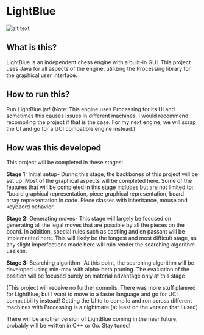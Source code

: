 # LightBlue

![alt text](https://user-images.githubusercontent.com/56414801/197311485-cc12c815-b695-46b7-87bf-4c9fe11017b9.png)


## What is this?
LightBlue is an independent chess engine with a built-in GUI. This project uses Java for all aspects of the engine, utilizing the Processing library for
the graphical user interface. 


## How to run this?
Run LightBlue.jar!
(Note: This engine uses Processing for its UI and sometimes this causes issues in different machines. I would recommend recompiling the project if that is the case. For my next engine, we will scrap the UI and go for a UCI compatible engine instead.)


## How was this developed
This project will be completed in these stages:

<b>Stage 1:</b> Initial setup- During this stage, the backbones of this project will be set up. Most of the graphical aspects will be completed here. Some of the features
         that will be completed in this stage includes but are not limited to: "board graphical representation, piece graphical representation, board array representation 
         in code. Piece classes with inheritance, mouse and keybaord behavior.
         
<b>Stage 2:</b> Generating moves- This stage will largely be focused on generating all the legal moves that are possible by all the pieces on the board. In addition, special rules
         such as castling and en passant will be implemented here. This will likely be the longest and most difficult stage, as any slight imperfections made here will ruin render
         the searching algorithm useless.
        
<b>Stage 3:</b> Searching algorithm- At this point, the searching algorithm will be developed using min-max with alpha-beta pruning. The evaluation of the position will be focused purely
         on material advantage only at this stage
         


(This project will receive no further commits. There was more stuff planned for LightBlue, but I want to move to a faster language and go for UCI compatibility instead! Getting the UI to to compile and run across different machines with Processing is a nightmare (at least on the version that I used)

There will be another version of LightBlue coming in the near future, probably will be written in C++ or Go. Stay tuned!



